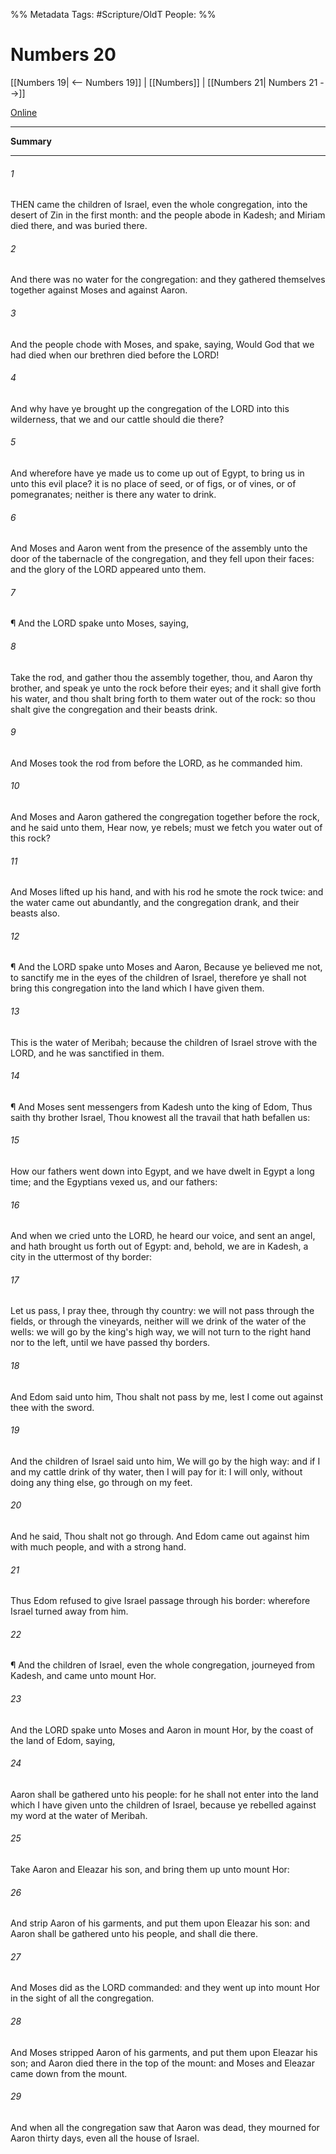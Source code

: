 

%% Metadata
Tags: #Scripture/OldT
People: 
%%
# Numbers 20
[[Numbers 19| <-- Numbers 19]] | [[Numbers]] | [[Numbers 21| Numbers 21 -->]]

[Online](https://churchofjesuschrist.org/study/scriptures/ot/num/20?lang=eng)

---
__Summary__



---

###### 1
THEN came the children of Israel, even the whole congregation, into the desert of Zin in the first month: and the people abode in Kadesh; and Miriam died there, and was buried there.
###### 2
And there was no water for the congregation: and they gathered themselves together against Moses and against Aaron.
###### 3
And the people chode with Moses, and spake, saying, Would God that we had died when our brethren died before the LORD!
###### 4
And why have ye brought up the congregation of the LORD into this wilderness, that we and our cattle should die there?
###### 5
And wherefore have ye made us to come up out of Egypt, to bring us in unto this evil place?  it is no place of seed, or of figs, or of vines, or of pomegranates; neither is there any water to drink.
###### 6
And Moses and Aaron went from the presence of the assembly unto the door of the tabernacle of the congregation, and they fell upon their faces: and the glory of the LORD appeared unto them.
###### 7
¶ And the LORD spake unto Moses, saying,
###### 8
Take the rod, and gather thou the assembly together, thou, and Aaron thy brother, and speak ye unto the rock before their eyes; and it shall give forth his water, and thou shalt bring forth to them water out of the rock: so thou shalt give the congregation and their beasts drink.
###### 9
And Moses took the rod from before the LORD, as he commanded him.
###### 10
And Moses and Aaron gathered the congregation together before the rock, and he said unto them, Hear now, ye rebels; must we fetch you water out of this rock?
###### 11
And Moses lifted up his hand, and with his rod he smote the rock twice: and the water came out abundantly, and the congregation drank, and their beasts also.
###### 12
¶ And the LORD spake unto Moses and Aaron, Because ye believed me not, to sanctify me in the eyes of the children of Israel, therefore ye shall not bring this congregation into the land which I have given them.
###### 13
This is the water of Meribah; because the children of Israel strove with the LORD, and he was sanctified in them.
###### 14
¶ And Moses sent messengers from Kadesh unto the king of Edom, Thus saith thy brother Israel, Thou knowest all the travail that hath befallen us:
###### 15
How our fathers went down into Egypt, and we have dwelt in Egypt a long time; and the Egyptians vexed us, and our fathers:
###### 16
And when we cried unto the LORD, he heard our voice, and sent an angel, and hath brought us forth out of Egypt: and, behold, we are in Kadesh, a city in the uttermost of thy border:
###### 17
Let us pass, I pray thee, through thy country: we will not pass through the fields, or through the vineyards, neither will we drink of the water of the wells: we will go by the king's high way, we will not turn to the right hand nor to the left, until we have passed thy borders.
###### 18
And Edom said unto him, Thou shalt not pass by me, lest I come out against thee with the sword.
###### 19
And the children of Israel said unto him, We will go by the high way: and if I and my cattle drink of thy water, then I will pay for it: I will only, without doing any thing else, go through on my feet.
###### 20
And he said, Thou shalt not go through.  And Edom came out against him with much people, and with a strong hand.
###### 21
Thus Edom refused to give Israel passage through his border: wherefore Israel turned away from him.
###### 22
¶ And the children of Israel, even the whole congregation, journeyed from Kadesh, and came unto mount Hor.
###### 23
And the LORD spake unto Moses and Aaron in mount Hor, by the coast of the land of Edom, saying,
###### 24
Aaron shall be gathered unto his people: for he shall not enter into the land which I have given unto the children of Israel, because ye rebelled against my word at the water of Meribah.
###### 25
Take Aaron and Eleazar his son, and bring them up unto mount Hor:
###### 26
And strip Aaron of his garments, and put them upon Eleazar his son: and Aaron shall be gathered unto his people, and shall die there.
###### 27
And Moses did as the LORD commanded: and they went up into mount Hor in the sight of all the congregation.
###### 28
And Moses stripped Aaron of his garments, and put them upon Eleazar his son; and Aaron died there in the top of the mount: and Moses and Eleazar came down from the mount.
###### 29
And when all the congregation saw that Aaron was dead, they mourned for Aaron thirty days, even all the house of Israel.



